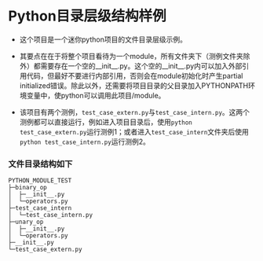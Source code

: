 # Python目录层级结构样例
- 这个项目是一个迷你python项目的文件目录层级示例。

- 其要点在在于将整个项目看待为一个module，所有文件夹下（测例文件夹除外）都需要存在一个空的__init__.py。这个空的__init__.py内可以加入外部引用代码，但最好不要进行内部引用，否则会在module初始化时产生partial initialized错误。除此以外，还需要将项目目录的父目录加入PYTHONPATH环境变量中，使python可以调用此项目/module。

- 该项目有两个测例，```test_case_extern.py```与```test_case_intern.py```。这两个测例都可以直接运行，例如进入项目目录后，使用```python test_case_extern.py```运行测例1；或者进入```test_case_intern```文件夹后使用```python test_case_intern.py```运行测例2。

### 文件目录结构如下
```
PYTHON_MODULE_TEST
├─binary_op
│  ├─__init__.py
│  └─operators.py
├─test_case_intern
│  └─test_case_intern.py
├─unary_op
│  ├─__init__.py
│  └─operators.py
├─__init__.py
└─test_case_extern.py
```